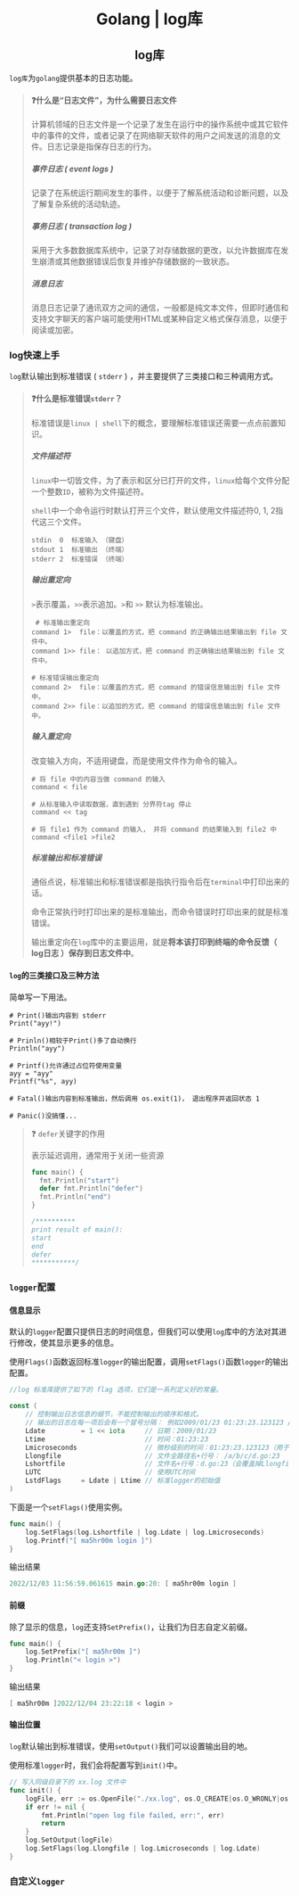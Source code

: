 <div align=center>

# Golang | log库

## log库

</div>

`log库`为`golang`提供基本的日志功能。

> #### :question:什么是“日志文件”，为什么需要日志文件
>
> 计算机领域的日志文件是一个记录了发生在运行中的操作系统中或其它软件中的事件的文件，或者记录了在网络聊天软件的用户之间发送的消息的文件。日志记录是指保存日志的行为。
>
> ##### 事件日志 ( event logs )
>
> 记录了在系统运行期间发生的事件，以便于了解系统活动和诊断问题，以及了解复杂系统的活动轨迹。
>
> ##### 事务日志 ( transaction log )
>
> 采用于大多数数据库系统中，记录了对存储数据的更改，以允许数据库在发生崩溃或其他数据错误后恢复并维护存储数据的一致状态。
>
> ##### 消息日志
>
> 消息日志记录了通讯双方之间的通信，一般都是纯文本文件，但即时通信和支持文字聊天的客户端可能使用HTML或某种自定义格式保存消息，以便于阅读或加密。

### log快速上手

`log`默认输出到标准错误 ( `stderr` ) ，并主要提供了三类接口和三种调用方式。

> #### :question:什么是标准错误`stderr`？
>
> 标准错误是`linux | shell`下的概念，要理解标准错误还需要一点点前置知识。
>
> ##### 文件描述符
>
> `linux`中一切皆文件，为了表示和区分已打开的文件，`linux`给每个文件分配一个整数`ID`，被称为文件描述符。
>
> `shell`中一个命令运行时默认打开三个文件，默认使用文件描述符0, 1, 2指代这三个文件。
>
> ```shell
> stdin  0  标准输入 （键盘）
> stdout 1  标准输出 （终端）
> stderr 2  标准错误 （终端）
> ```
>
> ##### 输出重定向
>
> `>`表示覆盖，`>>`表示追加。`>`和 `>>` 默认为标准输出。
>
> ```shell
>  # 标准输出重定向 
> command 1>  file：以覆盖的方式，把 command 的正确输出结果输出到 file 文件中。
> command 1>> file： 以追加方式，把 command 的正确输出结果输出到 file 文件中。
> 
> # 标准错误输出重定向
> command 2>  file：以覆盖的方式，把 command 的错误信息输出到 file 文件中。
> command 2>> file：以追加的方式，把 command 的错误信息输出到 file 文件中。
> ```
>
> ##### 输入重定向
>
> 改变输入方向，不适用键盘，而是使用文件作为命令的输入。
>
> ```shell
> # 将 file 中的内容当做 command 的输入
> command < file
> 
> # 从标准输入中读取数据，直到遇到 分界符tag 停止
> command << tag
> 
> # 将 file1 作为 command 的输入， 并将 command 的结果输入到 file2 中
> command <file1 >file2
> ```
>
> ##### 标准输出和标准错误
>
> 通俗点说，标准输出和标准错误都是指执行指令后在`terminal`中打印出来的话。
>
> 命令正常执行时打印出来的是标准输出，而命令错误时打印出来的就是标准错误。
>
> 输出重定向在`log`库中的主要运用，就是**将本该打印到终端的命令反馈（ log日志 ）保存到日志文件中**。

#### `log`的三类接口及三种方法

简单写一下用法。

```shell
# Print()输出内容到 stderr
Print("ayy!")

# Prinln()相较于Print()多了自动换行
Println("ayy")

# Printf()允许通过占位符使用变量
ayy = "ayy"
Printf("%s", ayy)

# Fatal()输出内容到标准输出，然后调用 os.exit(1)， 退出程序并返回状态 1

# Panic()没搞懂...
```

> :question: `defer`关键字的作用
>
> 表示延迟调用，通常用于关闭一些资源
>
> ```go
> func main() {
> 	fmt.Println("start")
> 	defer fmt.Println("defer")
> 	fmt.Println("end")
> }
> 
> /**********
> print result of main():
> start
> end 
> defer
> ***********/
> ```



### `logger`配置

#### 信息显示

默认的`logger`配置只提供日志的时间信息，但我们可以使用`log`库中的方法对其进行修改，使其显示更多的信息。

使用`Flags()`函数返回标准`logger`的输出配置，调用`setFlags()`函数`logger`的输出配置。

```go
//log 标准库提供了如下的 flag 选项，它们是一系列定义好的常量。

const (
    // 控制输出日志信息的细节，不能控制输出的顺序和格式。
    // 输出的日志在每一项后会有一个冒号分隔： 例如2009/01/23 01:23:23.123123 /a/b/c/d.go:23: message
    Ldate         = 1 << iota     // 日期：2009/01/23
    Ltime                         // 时间：01:23:23
    Lmicroseconds                 // 微秒级别的时间：01:23:23.123123（用于增强Ltime位）
    Llongfile                     // 文件全路径名+行号： /a/b/c/d.go:23
    Lshortfile                    // 文件名+行号：d.go:23（会覆盖掉Llongfile）
    LUTC                          // 使用UTC时间
    LstdFlags     = Ldate | Ltime // 标准logger的初始值
)
```

下面是一个`setFlags()`使用实例。

```go
func main() {
 	log.SetFlags(log.Lshortfile | log.Ldate | log.Lmicroseconds)
    log.Printf("[ ma5hr00m login ]")
}
```

输出结果

```go
2022/12/03 11:56:59.061615 main.go:20: [ ma5hr00m login ]
```

#### 前缀

除了显示的信息，`log`还支持`SetPrefix()`，让我们为日志自定义前缀。

```go
func main() {
    log.SetPrefix("[ ma5hr00m ]")
	log.Println("< login >")
}
```

输出结果

```go
[ ma5hr00m ]2022/12/04 23:22:18 < login >
```

#### 输出位置

`log`默认输出到标准错误，使用`setOutput()`我们可以设置输出目的地。

使用标准`logger`时，我们会将配置写到`init()`中。

```go
// 写入同级目录下的 xx.log 文件中
func init() {
	logFile, err := os.OpenFile("./xx.log", os.O_CREATE|os.O_WRONLY|os.O_APPEND, 0644)
	if err != nil {
		fmt.Println("open log file failed, err:", err)
		return
	}
	log.SetOutput(logFile)
	log.SetFlags(log.Llongfile | log.Lmicroseconds | log.Ldate)
}
```



### 自定义`logger`

